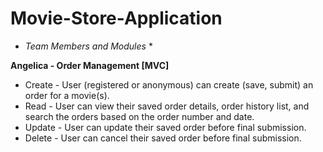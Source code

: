 # Movie-Store-Application

* *Team Members and Modules* *

**Angelica - Order Management [MVC]**
  - Create - User (registered or anonymous) can create (save, submit) an order for a movie(s).
  - Read - User can view their saved order details, order history list, and search the orders based on the order number and date.
  - Update - User can update their saved order before final submission.
  - Delete - User can cancel their saved order before final submission.
